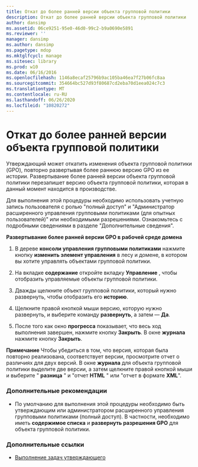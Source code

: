 ```yaml
---
title: Откат до более ранней версии объекта групповой политики
description: Откат до более ранней версии объекта групповой политики
author: dansimp
ms.assetid: 06ce9251-95e0-46d0-99c2-b9a0690e5891
ms.reviewer: ''
manager: dansimp
ms.author: dansimp
ms.pagetype: mdop
ms.mktglfcycl: manage
ms.sitesec: library
ms.prod: w10
ms.date: 06/16/2016
ms.openlocfilehash: 1146a8ecaf25796b9ac105ba46ea7f27b06fc8aa
ms.sourcegitcommit: 354664bc527d93f80687cd2eba70d1eea024c7c3
ms.translationtype: MT
ms.contentlocale: ru-RU
ms.lasthandoff: 06/26/2020
ms.locfileid: "10820272"
---
```

# Откат до более ранней версии объекта групповой политики


Утверждающий может откатить изменения объекта групповой политики (GPO), повторно развертывая более раннюю версию GPO из ее истории. Развертывание более ранней версии объекта групповой политики перезапишет версию объекта групповой политики, которая в данный момент находится в производстве.

Для выполнения этой процедуры необходимо использовать учетную запись пользователя с ролью "полный доступ" и "Администратор расширенного управления групповыми политиками (для опытных пользователей)" или необходимыми разрешениями. Ознакомьтесь с подробными сведениями в разделе "Дополнительные сведения".

**Развертывание более ранней версии GPO в рабочей среде домена**

1.  В дереве **консоли управления групповыми политиками** нажмите кнопку **изменить элемент управления** в лесу и домене, в котором вы хотите управлять объектами групповой политики.

2.  На вкладке **содержание** откройте вкладку **Управление** , чтобы отобразить управляемые объекты групповой политики.

3.  Дважды щелкните объект групповой политики, который нужно развернуть, чтобы отобразить его **историю**.

4.  Щелкните правой кнопкой мыши версию, которую нужно развернуть, и выберите команду **развернуть**, а затем — **Да**.

5.  После того как окно **прогресса** показывает, что весь ход выполнения завершен, нажмите кнопку **Закрыть**. В окне **журнала** нажмите кнопку **Закрыть**.

**Примечание**  Чтобы убедиться в том, что версия, которая была повторно реализована, соответствует версии, просмотрите отчет о различиях для двух версий. В окне **журнала** для объекта групповой политики выделите две версии, а затем щелкните правой кнопкой мыши и выберите " **разница** " и "отчет **HTML** " или "отчет в формате **XML**".

 

### Дополнительные рекомендации

-   По умолчанию для выполнения этой процедуры необходимо быть утверждающим или администратором расширенного управления групповыми политиками (полный доступ). В частности, необходимо иметь **содержимое списка** и **развернуть разрешения GPO** для объекта групповой политики.

### Дополнительные ссылки

-   [Выполнение задач утверждающего](performing-approver-tasks-agpm40.md)

 

 





